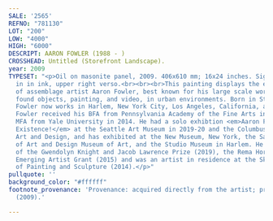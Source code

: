 ```yaml
---
SALE: '2565'
REFNO: "781130"
LOT: "200"
LOW: "4000"
HIGH: "6000"
DESCRIPT: AARON FOWLER (1988 - )
CROSSHEAD: Untitled (Storefront Landscape).
year: 2009
TYPESET: "<p>Oil on masonite panel, 2009. 406x610 mm; 16x24 inches. Signed and dated
  in in ink, upper right verso.<br><br><br>This painting displays the early interest
  of assemblage artist Aaron Fowler, best known for his large scale works that combine
  found objects, painting, and video, in urban environments. Born in St. Louis, Missouri,
  Fowler now works in Harlem, New York City, Los Angeles, California, and St. Louis.
  Fowler received his BFA from Pennsylvania Academy of the Fine Arts in 2011, and
  MFA from Yale University in 2014. He had a solo exhibtion <em>Aaron Fowler: Into
  Existence!</em> at the Seattle Art Museum in 2019-20 and the Columbus College of
  Art and Design, and has exhibited at the New Museum, New York, the Savannah College
  of Art and Design Museum of Art, and the Studio Museum in Harlem. He is a recipient
  of the Gwendolyn Knight and Jacob Lawrence Prize (2019), the Rema Hort Mann Foundation
  Emerging Artist Grant (2015) and was an artist in residence at the Skowhegan School
  of Painting and Sculpture (2014).</p>"
pullquote: ''
background_color: "#ffffff"
footnote_provenance: 'Provenance: acquired directly from the artist; private collection
  (2009).'

---
```

